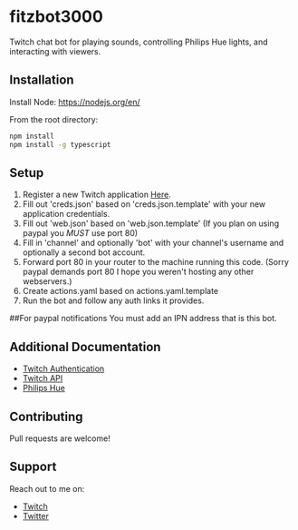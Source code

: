 # fitzbot3000
Twitch chat bot for playing sounds, controlling Philips Hue lights, and interacting with viewers.

## Installation
Install Node:
https://nodejs.org/en/

From the root directory:
```bash
npm install
npm install -g typescript
```

## Setup
1. Register a new Twitch application [Here](https://dev.twitch.tv/console/apps/create).
2. Fill out 'creds.json' based on 'creds.json.template' with your new application credentials.
3. Fill out 'web.json' based on 'web.json.template' (If you plan on using paypal you *MUST* use port 80)
3. Fill in 'channel' and optionally 'bot' with your channel's username and optionally a second bot account.
4. Forward port 80 in your router to the machine running this code. (Sorry paypal demands port 80 I hope you weren't hosting any other webservers.)
5. Create actions.yaml based on actions.yaml.template
6. Run the bot and follow any auth links it provides.


##For paypal notifications
You must add an IPN address that is this bot.

## Additional Documentation
* [Twitch Authentication](https://dev.twitch.tv/docs/authentication)
* [Twitch API](https://dev.twitch.tv/docs/api/)
* [Philips Hue](https://developers.meethue.com/develop/get-started-2/)



## Contributing 
Pull requests are welcome!

## Support
Reach out to me on:
* [Twitch](https://www.twitch.tv/fitzbro)
* [Twitter](https://twitter.com/fitzbro_gaming)
